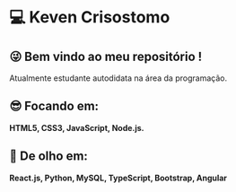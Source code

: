 # 💻 Keven Crisostomo

## 😜 Bem vindo ao meu repositório ! 
Atualmente estudante autodidata na área da programação. 

 ## 😎 Focando em: 
 **HTML5, CSS3, JavaScript, Node.js.**
 ## 👀 De olho em: 
 **React.js, Python, MySQL, TypeScript, Bootstrap, Angular**
